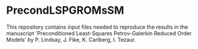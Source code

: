 # PrecondLSPGROMsSM
This repository contains input files needed to reproduce the results in the manuscript 'Preconditioned Least-Squares Petrov-Galerkin Reduced Order Models' by P. Lindsay, J. Fike, K. Carlberg, I. Tezaur.
